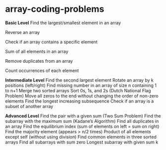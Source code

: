 # array-coding-problems

**Basic Level**
Find the largest/smallest element in an array

Reverse an array

Check if an array contains a specific element

Sum of all elements in an array

Remove duplicates from an array

Count occurrences of each element

**Intermediate Level**
Find the second largest element
Rotate an array by k positions (left/right)
Find missing number in an array of size n containing 1 to n+1
Merge two sorted arrays
Sort 0s, 1s, and 2s (Dutch National Flag Problem)
Move all zeros to the end without changing the order of non-zero elements
Find the longest increasing subsequence
Check if an array is a subset of another array

**Advanced Level**
Find the pair with a given sum (Two Sum Problem)
Find the subarray with the maximum sum (Kadane’s Algorithm)
Find all duplicates in an array
Find the equilibrium index (sum of elements on left = sum on right)
Find the majority element (appears > n/2 times)
Product of all elements except self (without using division)
Find common elements in three sorted arrays
Find all subarrays with sum zero
Longest subarray with given sum k
